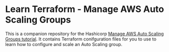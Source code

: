 # Learn Terraform - Manage AWS Auto Scaling Groups

This is a companion repository for the Hashicorp [Manage AWS Auto Scaling Groups
tutorial](https://developer.hashicorp.com/terraform/tutorials/aws/aws-asg). It contains Terraform
conifguration files for you to use to learn how to configure and scale an Auto Scaling group.  

